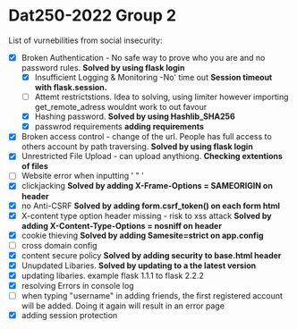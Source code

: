 # Dat250-2022 Group 2

List of vurnebilities from social insecurity:

- [X] Broken Authentication - No safe way to prove who you are and no password rules.   **Solved by using flask login**
     - [x] Insufficient Logging & Monitoring -No' time out  **Session timeout with flask.session.**
     - [ ] Attemt restrictstions. Idea to solving, using limiter however importing get_remote_adress wouldnt work to out favour
     - [X] Hashing password.  **Solved by using Hashlib_SHA256**
     - [x] passwrod requirements  **adding requirements**
     
- [X] Broken access control - change of the url. People has full access to others account by path traversing.   **Solved by using flask login**
- [x] Unrestricted File Upload - can upload anythiong.        **Checking extentions of files**
- [ ] Website error when inputting ' " '
- [x] clickjacking   **Solved by adding X-Frame-Options = SAMEORIGIN on header**
- [x] no Anti-CSRF   **Solved by adding form.csrf_token() on each form html**
- [x] X-content type option header missing  - risk to xss attack   **Solved by adding X-Content-Type-Options = nosniff on header**
- [x] cookie thieving **Solved by adding Samesite=strict on app.config**
- [ ] cross domain config
- [x] content secure policy   **Solved by adding security to base.html header**
- [x] Unupdated Libaries.  **Solved by updating to a the latest version**
- [x] updating libaries. example flask 1.1.1 to flask 2.2.2
- [x] resolving Errors in console log
- [ ] when typing "username" in adding friends, the first registered account will be added. Doing it again will result in an error page
- [x] adding session protection
